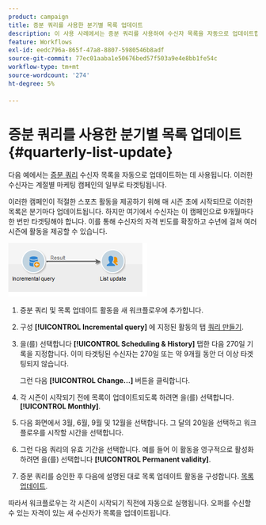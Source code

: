 ```yaml
---
product: campaign
title: 증분 쿼리를 사용한 분기별 목록 업데이트
description: 이 사용 사례에서는 증분 쿼리를 사용하여 수신자 목록을 자동으로 업데이트합니다.
feature: Workflows
exl-id: eedc796a-865f-47a8-8807-5980546b8adf
source-git-commit: 77ec01aaba1e50676bed57f503a9e4e8bb1fe54c
workflow-type: tm+mt
source-wordcount: '274'
ht-degree: 5%

---
```


# 증분 쿼리를 사용한 분기별 목록 업데이트 {#quarterly-list-update}



다음 예에서는 [증분 쿼리](incremental-query.md) 수신자 목록을 자동으로 업데이트하는 데 사용됩니다. 이러한 수신자는 계절별 마케팅 캠페인의 일부로 타겟팅됩니다.

이러한 캠페인이 적절한 스포츠 활동을 제공하기 위해 매 시즌 초에 시작되므로 이러한 목록은 분기마다 업데이트됩니다. 하지만 여기에서 수신자는 이 캠페인으로 9개월마다 한 번만 타겟팅해야 합니다. 이를 통해 수신자의 자격 빈도를 확장하고 수년에 걸쳐 여러 시즌에 활동을 제공할 수 있습니다.

![](assets/incremental_query_example.png)

1. 증분 쿼리 및 목록 업데이트 활동을 새 워크플로우에 추가합니다.
1. 구성 **[!UICONTROL Incremental query]** 에 지정된 활동의 탭 [쿼리 만들기](query.md#creating-a-query).
1. 을(를) 선택합니다 **[!UICONTROL Scheduling & History]** 탭한 다음 270일 기록을 지정합니다. 이미 타겟팅된 수신자는 270일 또는 약 9개월 동안 더 이상 타겟팅되지 않습니다.

   그런 다음 **[!UICONTROL Change...]** 버튼을 클릭합니다.

1. 각 시즌이 시작되기 전에 목록이 업데이트되도록 하려면 을(를) 선택합니다. **[!UICONTROL Monthly]**.
1. 다음 화면에서 3월, 6월, 9월 및 12월을 선택합니다. 그 달의 20일을 선택하고 워크플로우를 시작할 시간을 선택합니다.
1. 그런 다음 쿼리의 유효 기간을 선택합니다. 예를 들어 이 활동을 영구적으로 활성화하려면 을(를) 선택합니다 **[!UICONTROL Permanent validity]**.

1. 증분 쿼리를 승인한 후 다음에 설명된 대로 목록 업데이트 활동을 구성합니다. [목록 업데이트](list-update.md).

따라서 워크플로우는 각 시즌이 시작되기 직전에 자동으로 실행됩니다. 오퍼를 수신할 수 있는 자격이 있는 새 수신자가 목록을 업데이트됩니다.
